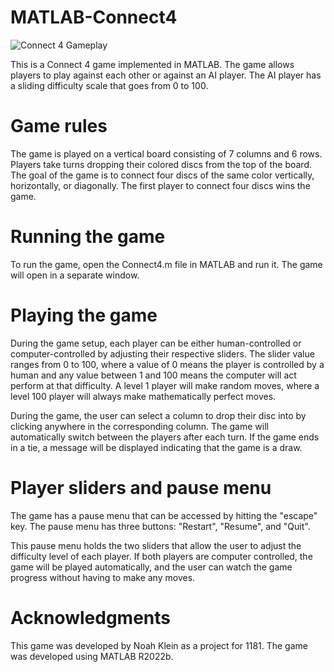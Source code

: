 # MATLAB-Connect4

![Connect 4 Gameplay](https://github.com/NoahK216/MATLAB-Connect4/blob/master/Animation.gif)

This is a Connect 4 game implemented in MATLAB. The game allows players to play against each other or against an AI player. The AI player has a sliding difficulty scale that goes from 0 to 100.

# Game rules
The game is played on a vertical board consisting of 7 columns and 6 rows. Players take turns dropping their colored discs from the top of the board. The goal of the game is to connect four discs of the same color vertically, horizontally, or diagonally. The first player to connect four discs wins the game.

# Running the game
To run the game, open the Connect4.m file in MATLAB and run it. The game will open in a separate window.

# Playing the game
During the game setup, each player can be either human-controlled or computer-controlled by adjusting their respective sliders. The slider value ranges from 0 to 100, where a value of 0 means the player is controlled by a human and any value between 1 and 100 means the computer will act perform at that difficulty. A level 1 player will make random moves, where a level 100 player will always make mathematically perfect moves.

During the game, the user can select a column to drop their disc into by clicking anywhere in the corresponding column. The game will automatically switch between the players after each turn. If the game ends in a tie, a message will be displayed indicating that the game is a draw.

# Player sliders and pause menu
The game has a pause menu that can be accessed by hitting the "escape" key. The pause menu has three buttons: "Restart", "Resume", and "Quit".

This pause menu holds the two sliders that allow the user to adjust the difficulty level of each player. If both players are computer controlled, the game will be played automatically, and the user can watch the game progress without having to make any moves.

# Acknowledgments
This game was developed by Noah Klein as a project for 1181. The game was developed using MATLAB R2022b.
